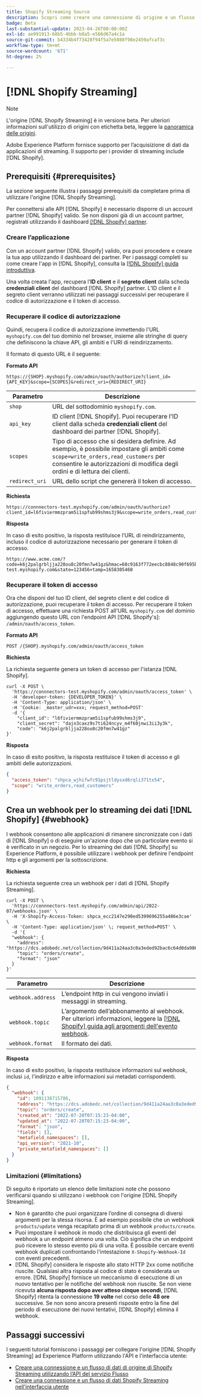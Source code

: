 ```yaml
---
title: Shopify Streaming Source
description: Scopri come creare una connessione di origine e un flusso di dati per acquisire i dati in streaming dall’istanza di Shopify a Adobe Experience Platform
badge: Beta
last-substantial-update: 2023-04-26T00:00:00Z
exl-id: ae991913-68b5-4bbb-b8a5-e566d67a4c1a
source-git-commit: b4334b4f73428f94f5a7e5088f98e2459afcaf3c
workflow-type: tm+mt
source-wordcount: '671'
ht-degree: 2%

---
```


# [!DNL Shopify Streaming]

>[!NOTE]
>
>L&#39;origine [!DNL Shopify Streaming] è in versione beta. Per ulteriori informazioni sull&#39;utilizzo di origini con etichetta beta, leggere la [panoramica delle origini](../../home.md#terms-and-conditions).

Adobe Experience Platform fornisce supporto per l’acquisizione di dati da applicazioni di streaming. Il supporto per i provider di streaming include [!DNL Shopify].

## Prerequisiti {#prerequisites}

La sezione seguente illustra i passaggi prerequisiti da completare prima di utilizzare l&#39;origine [!DNL Shopify Streaming].

Per connettersi alle API [!DNL Shopify] è necessario disporre di un account partner [!DNL Shopify] valido. Se non disponi già di un account partner, registrati utilizzando il dashboard [[!DNL Shopify] partner](https://www.shopify.com/partners).

### Creare l’applicazione

Con un account partner [!DNL Shopify] valido, ora puoi procedere e creare la tua app utilizzando il dashboard dei partner. Per i passaggi completi su come creare l&#39;app in [!DNL Shopify], consulta la [[!DNL Shopify] guida introduttiva](https://www.shopify.com/partners/blog/17056443-how-to-generate-a-shopify-api-token).

Una volta creata l&#39;app, recupera l&#39;**ID client** e il **segreto client** dalla scheda **credenziali client** del dashboard [!DNL Shopify] partner. L’ID client e il segreto client verranno utilizzati nei passaggi successivi per recuperare il codice di autorizzazione e il token di accesso.

### Recuperare il codice di autorizzazione

Quindi, recupera il codice di autorizzazione immettendo l&#39;URL `myshopify.com` del tuo dominio nel browser, insieme alle stringhe di query che definiscono la chiave API, gli ambiti e l&#39;URI di reindirizzamento.

Il formato di questo URL è il seguente:

**Formato API**

```http
https://{SHOP}.myshopify.com/admin/oauth/authorize?client_id={API_KEY}&scope={SCOPES}&redirect_uri={REDIRECT_URI}
```

| Parametro | Descrizione |
| --- | --- |
| `shop` | URL del sottodominio `myshopify.com`. |
| `api_key` | ID client [!DNL Shopify]. Puoi recuperare l&#39;ID client dalla scheda **credenziali client** del dashboard dei partner [!DNL Shopify]. |
| `scopes` | Tipo di accesso che si desidera definire. Ad esempio, è possibile impostare gli ambiti come `scope=write_orders,read_customers` per consentire le autorizzazioni di modifica degli ordini e di lettura dei clienti. |
| `redirect_uri` | URL dello script che genererà il token di accesso. |

**Richiesta**

```http
https://connnectors-test.myshopify.com/admin/oauth/authorize?client_id=l6fiviermmzpram5i1spfub99shms3j9&scope=write_orders,read_customers&redirect_uri=https://acme.com
```

**Risposta**

In caso di esito positivo, la risposta restituisce l’URL di reindirizzamento, incluso il codice di autorizzazione necessario per generare il token di accesso.

```http
https://www.acme.com/?code=k6j2palgrbljja228ou8c20fmn7w41gz&hmac=68c9163f772eecbc8848c90f695bca0460899c125af897a6d2b0ebbd59d3a43b&shop=connnectors-test.myshopify.com&state=123456×tamp=1658305460
```

### Recuperare il token di accesso

Ora che disponi del tuo ID client, del segreto client e del codice di autorizzazione, puoi recuperare il token di accesso. Per recuperare il token di accesso, effettuare una richiesta POST all&#39;URL `myshopify.com` del dominio aggiungendo questo URL con l&#39;endpoint API [!DNL Shopify's]: `/admin/oauth/access_token`.

**Formato API**

```https
POST /{SHOP}.myshopify.com/admin/oauth/access_token
```

**Richiesta**

La richiesta seguente genera un token di accesso per l&#39;istanza [!DNL Shopify].

```shell
curl -X POST \
  'https://connnectors-test.myshopify.com/admin/oauth/access_token' \
  -H 'developer-token: {DEVELOPER_TOKEN}' \
  -H 'Content-Type: application/json' \
  -H 'Cookie: _master_udr=xxx; request_method=POST'
  -d '{
    "client_id": "l6fiviermmzpram5i1spfub99shms3j9",
    "client_secret": "dajn3caxz9s7ti624ncyv_m4f60jnwi3ii3y3k",
    "code": "k6j2palgrbljja228ou8c20fmn7w41gz"
}'
```

**Risposta**

In caso di esito positivo, la risposta restituisce il token di accesso e gli ambiti delle autorizzazioni.

```json
{
  "access_token": "shpca_wjhifwfc91psjtldysxd6rqli371tx54",
  "scope": "write_orders,read_customers"
}
```

## Crea un webhook per lo streaming dei dati [!DNL Shopify] {#webhook}

I webhook consentono alle applicazioni di rimanere sincronizzate con i dati di [!DNL Shopify] o di eseguire un&#39;azione dopo che un particolare evento si è verificato in un negozio. Per lo streaming dei dati [!DNL Shopify] su Experience Platform, è possibile utilizzare i webhook per definire l&#39;endpoint http e gli argomenti per la sottoscrizione.

**Richiesta**

La richiesta seguente crea un webhook per i dati di [!DNL Shopify Streaming].

```shell
curl -X POST \
  'https://connnectors-test.myshopify.com/admin/api/2022-07/webhooks.json' \
  -H 'X-Shopify-Access-Token: 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' \
  -H 'Content-Type: application/json' \; request_method=POST' \
  -d '{
  "webhook": {
    "address": "https://dcs.adobedc.net/collection/9d411a24aa3c0a3eded92bac6c64d0da986ee7a8212f87168c5fb42d9ddc3227",
    "topic": "orders/create",
    "format": "json"
  }
}'
```

| Parametro | Descrizione |
| --- | --- | 
| `webhook.address` | L’endpoint http in cui vengono inviati i messaggi in streaming. |
| `webhook.topic` | L’argomento dell’abbonamento al webhook. Per ulteriori informazioni, leggere la [[!DNL Shopify] guida agli argomenti dell&#39;evento webhook](https://shopify.dev/docs/api/admin-rest/2023-04/resources/webhook#event-topics). |
| `webhook.format` | Il formato dei dati. |

**Risposta**

In caso di esito positivo, la risposta restituisce informazioni sul webhook, inclusi `id`, l&#39;indirizzo e altre informazioni sui metadati corrispondenti.

```json
{
  "webhook": {
    "id": 1091138715786,
    "address": "https://dcs.adobedc.net/collection/9d411a24aa3c0a3eded92bac6c64d0da986ee7a8212f87168c5fb42d9ddc3227",
    "topic": "orders/create",
    "created_at": "2022-07-20T07:15:23-04:00",
    "updated_at": "2022-07-20T07:15:23-04:00",
    "format": "json",
    "fields": [],
    "metafield_namespaces": [],
    "api_version": "2021-10",
    "private_metafield_namespaces": []
  }
}
```

### Limitazioni {#limitations}

Di seguito è riportato un elenco delle limitazioni note che possono verificarsi quando si utilizzano i webhook con l&#39;origine [!DNL Shopify Streaming].

* Non è garantito che puoi organizzare l’ordine di consegna di diversi argomenti per la stessa risorsa. È ad esempio possibile che un webhook `products/update` venga recapitato prima di un webhook `products/create`.
* Puoi impostare il webhook in modo che distribuisca gli eventi del webhook a un endpoint almeno una volta. Ciò significa che un endpoint può ricevere lo stesso evento più di una volta. È possibile cercare eventi webhook duplicati confrontando l&#39;intestazione `X-Shopify-Webhook-Id` con eventi precedenti.
* [!DNL Shopify] considera le risposte allo stato HTTP 2xx come notifiche riuscite. Qualsiasi altra risposta al codice di stato è considerata un errore. [!DNL Shopify] fornisce un meccanismo di esecuzione di un nuovo tentativo per le notifiche del webhook non riuscite. Se non viene ricevuta **alcuna risposta dopo aver atteso cinque secondi**, [!DNL Shopify] ritenta la connessione **19 volte** nel corso delle **48 ore** successive. Se non sono ancora presenti risposte entro la fine del periodo di esecuzione dei nuovi tentativi, [!DNL Shopify] elimina il webhook.

## Passaggi successivi

I seguenti tutorial forniscono i passaggi per collegare l&#39;origine [!DNL Shopify Streaming] ad Experience Platform utilizzando l&#39;API e l&#39;interfaccia utente:

* [Creare una connessione e un flusso di dati di origine di Shopify Streaming utilizzando l’API del servizio Flusso](../../tutorials/api/create/ecommerce/shopify-streaming.md)
* [Creare una connessione e un flusso di dati Shopify Streaming nell’interfaccia utente](../../tutorials/ui/create/ecommerce/shopify-streaming.md)
